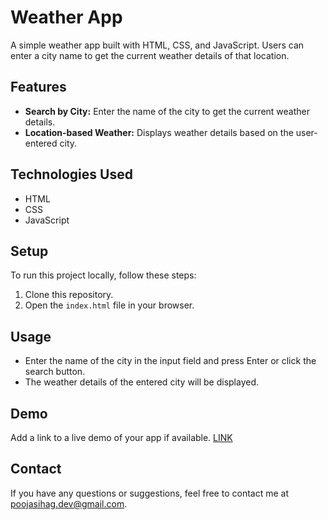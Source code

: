 # Weather App

A simple weather app built with HTML, CSS, and JavaScript. Users can enter a city name to get the current weather details of that location.

## Features

- **Search by City:** Enter the name of the city to get the current weather details.
- **Location-based Weather:** Displays weather details based on the user-entered city.

## Technologies Used

- HTML
- CSS
- JavaScript


## Setup

To run this project locally, follow these steps:

1. Clone this repository.
2. Open the `index.html` file in your browser.

## Usage

- Enter the name of the city in the input field and press Enter or click the search button.
- The weather details of the entered city will be displayed.

## Demo

Add a link to a live demo of your app if available.
[LINK](https://poojasihag.github.io/Weather-App/)


## Contact

If you have any questions or suggestions, feel free to contact me at [poojasihag.dev@gmail.com](mailto:poojasihag.dev@gmail.com).

